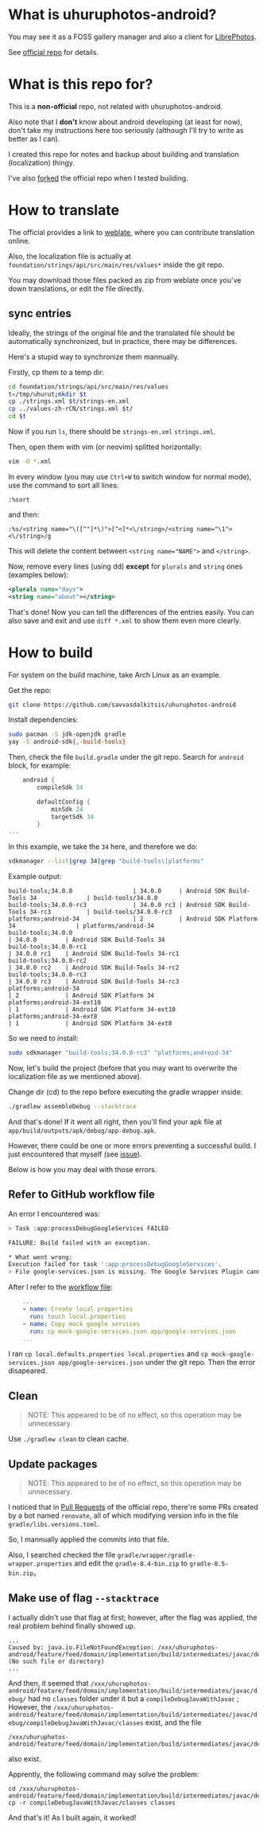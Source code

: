# What is uhuruphotos-android?
You may see it as a FOSS gallery manager and also a client for [LibrePhotos](https://github.com/LibrePhotos/librephotos).

See [official repo](https://github.com/savvasdalkitsis/uhuruphotos-android) for details.

# What is this repo for?
This is a **non-official** repo, not related with uhuruphotos-android.

Also note that I **don't** know about android developing (at least for now),
don't take my instructions here too seriously (although I'll try to write as better as I can).

I created this repo for notes and backup about building and translation (localization) thingy.

I've also [forked](https://github.com/clsty/uhuruphotos-android) the official repo when I tested building.

# How to translate
The official provides a link to [weblate](https://hosted.weblate.org/engage/uhuruphotos/), where you can contribute translation online.

Also, the localization file is actually at `foundation/strings/api/src/main/res/values*` inside the git repo.

You may download those files packed as zip from weblate once you've down translations, or edit the file directly.

## sync entries
Ideally, the strings of the original file and the translated file should be automatically synchronized, but in practice, there may be differences.

Here's a stupid way to synchronize them mannually.

Firstly, cp them to a temp dir:
```bash
cd foundation/strings/api/src/main/res/values
t=/tmp/uhurut;mkdir $t
cp ./strings.xml $t/strings-en.xml
cp ../values-zh-rCN/strings.xml $t/
cd $t
```
Now if you run `ls`, there should be `strings-en.xml` `strings.xml`.

Then, open them with vim (or neovim) splitted horizontally:
```bash
vim -O *.xml
```
In every window (you may use `Ctrl+W` to switch window for normal mode), use the command to sort all lines:
```vimcommand
:%sort
```
and then:
```vimcommand
:%s/<string name="\([^"]*\)">[^<]*<\/string>/<string name="\1"><\/string>/g
```
This will delete the content between `<string name="NAME">` and `</string>`.

Now, remove every lines (using dd) **except** for `plurals` and `string` ones (examples below):
```xml
<plurals name="days">
<string name="about"></string>
```
That's done! Now you can tell the differences of the entries easily.
You can also save and exit and use `diff *.xml` to show them even more clearly.


# How to build
For system on the build machine, take Arch Linux as an example.

Get the repo:
```bash
git clone https://github.com/savvasdalkitsis/uhuruphotos-android
```

Install dependencies:
```bash
sudo pacman -S jdk-openjdk gradle
yay -S android-sdk{,-build-tools}
```

Then, check the file `build.gradle` under the git repo.
Search for `android` block, for example:
```gradle
    android {
        compileSdk 34

        defaultConfig {
            minSdk 24
            targetSdk 34
        }
...
```
In this example, we take the `34` here, and therefore we do:
```bash
sdkmanager --list|grep 34|grep "build-tools\|platforms"
```
Example output:
```plain
build-tools;34.0.0                 | 34.0.0     | Android SDK Build-Tools 34              | build-tools/34.0.0                
build-tools;34.0.0-rc3             | 34.0.0 rc3 | Android SDK Build-Tools 34-rc3          | build-tools/34.0.0-rc3            
platforms;android-34               | 2          | Android SDK Platform 34                 | platforms/android-34              
build-tools;34.0.0                                                                       | 34.0.0        | Android SDK Build-Tools 34                                          
build-tools;34.0.0-rc1                                                                   | 34.0.0 rc1    | Android SDK Build-Tools 34-rc1                                      
build-tools;34.0.0-rc2                                                                   | 34.0.0 rc2    | Android SDK Build-Tools 34-rc2                                      
build-tools;34.0.0-rc3                                                                   | 34.0.0 rc3    | Android SDK Build-Tools 34-rc3                                      
platforms;android-34                                                                     | 2             | Android SDK Platform 34                                             
platforms;android-34-ext10                                                               | 1             | Android SDK Platform 34-ext10                                       
platforms;android-34-ext8                                                                | 1             | Android SDK Platform 34-ext8   
```
So we need to install:
```bash
sudo sdkmanager "build-tools;34.0.0-rc3" "platforms;android-34"
```

Now, let's build the project (before that you may want to overwrite the localization file as we mentioned above).

Change dir (cd) to the repo before executing the gradle wrapper inside:
```bash
./gradlew assembleDebug --stacktrace
```
And that's done!
If it went all right, then you'll find your apk file at `app/build/outputs/apk/debug/app-debug.apk`.

However, there could be one or more errors preventing a successful build.
I just encountered that myself (see [issue](https://github.com/savvasdalkitsis/uhuruphotos-android/issues/515)).

Below is how you may deal with those errors.

## Refer to GitHub workflow file
An error I encountered was:
```bash
> Task :app:processDebugGoogleServices FAILED

FAILURE: Build failed with an exception.

* What went wrong:
Execution failed for task ':app:processDebugGoogleServices'.
> File google-services.json is missing. The Google Services Plugin cannot function without it.
```
After I refer to the [workflow file](https://github.com/savvasdalkitsis/uhuruphotos-android/blob/main/.github/workflows/main.yml):
```yml
    ...
    - name: Create local properties
      run: touch local.properties
    - name: Copy mock google services
      run: cp mock-google-services.json app/google-services.json
    ...
```
I ran `cp local.defaults.properties local.properties` and `cp mock-google-services.json app/google-services.json` under the git repo.
Then the error disapeared.

## Clean
> NOTE: This appeared to be of no effect, so this operation may be unnecessary.

Use `./gradlew clean` to clean cache.

## Update packages
> NOTE: This appeared to be of no effect, so this operation may be unnecessary.

I noticed that in [Pull Requests](https://github.com/savvasdalkitsis/uhuruphotos-android/pulls) of the official repo, there're some PRs created by a bot named `renovate`, all of which modifying version info in the file `gradle/libs.versions.toml`.

So, I mannually applied the commits into that file.

Also, I searched checked the file `gradle/wrapper/gradle-wrapper.properties` and edit the `gradle-8.4-bin.zip` to `gradle-8.5-bin.zip`。

## Make use of flag `--stacktrace`
I actually didn't use that flag at first; however, after the flag was applied, the real problem behind finally showed up.

```plain
...
Caused by: java.io.FileNotFoundException: /xxx/uhuruphotos-android/feature/feed/domain/implementation/build/intermediates/javac/debug/classes/com/savvasdalkitsis/uhuruphotos/feature/feed/domain/implementation/broadcast/Hilt_CancelFeedDetailsDownloadWorkBroadcastReceiver.class (No such file or directory)
...
```
And then, it seemed that `/xxx/uhuruphotos-android/feature/feed/domain/implementation/build/intermediates/javac/debug/` had no `classes` folder under it but a `compileDebugJavaWithJavac` ;
However, the `/xxx/uhuruphotos-android/feature/feed/domain/implementation/build/intermediates/javac/debug/compileDebugJavaWithJavac/classes` exist, and the file
```plain
/xxx/uhuruphotos-android/feature/feed/domain/implementation/build/intermediates/javac/debug/compileDebugJavaWithJavac/classes/com/savvasdalkitsis/uhuruphotos/feature/feed/domain/implementation/broadcast/Hilt_CancelFeedDetailsDownloadWorkBroadcastReceiver.class
```
also exist.

Apprently, the following command may solve the problem:
```
cd /xxx/uhuruphotos-android/feature/feed/domain/implementation/build/intermediates/javac/debug
cp -r compileDebugJavaWithJavac/classes classes
```
And that's it! As I built again, it worked!
